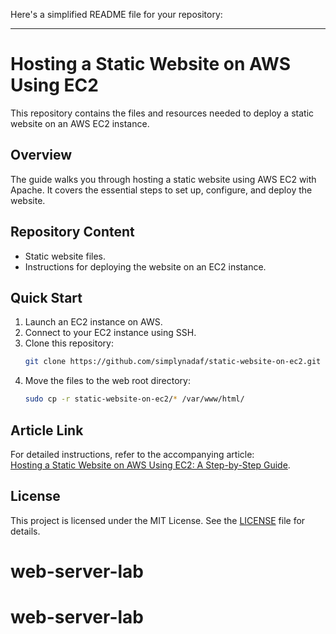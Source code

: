 Here's a simplified README file for your repository:

---

# Hosting a Static Website on AWS Using EC2

This repository contains the files and resources needed to deploy a static website on an AWS EC2 instance.

## Overview

The guide walks you through hosting a static website using AWS EC2 with Apache. It covers the essential steps to set up, configure, and deploy the website.

## Repository Content

- Static website files.
- Instructions for deploying the website on an EC2 instance.

## Quick Start

1. Launch an EC2 instance on AWS.
2. Connect to your EC2 instance using SSH.
3. Clone this repository:
   ```bash
   git clone https://github.com/simplynadaf/static-website-on-ec2.git
   ```
4. Move the files to the web root directory:
   ```bash
   sudo cp -r static-website-on-ec2/* /var/www/html/
   ```

## Article Link

For detailed instructions, refer to the accompanying article:  
[Hosting a Static Website on AWS Using EC2: A Step-by-Step Guide](https://dev.to/sarvar_04/hosting-a-static-website-on-aws-using-ec2-a-step-by-step-guide-1hoi-temp-slug-1055973).

## License

This project is licensed under the MIT License. See the [LICENSE](LICENSE) file for details.
# web-server-lab
# web-server-lab
